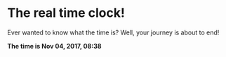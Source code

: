 # The real time clock!

Ever wanted to know what the time is? Well, your journey is about to end!

**The time is Nov 04, 2017, 08:38**